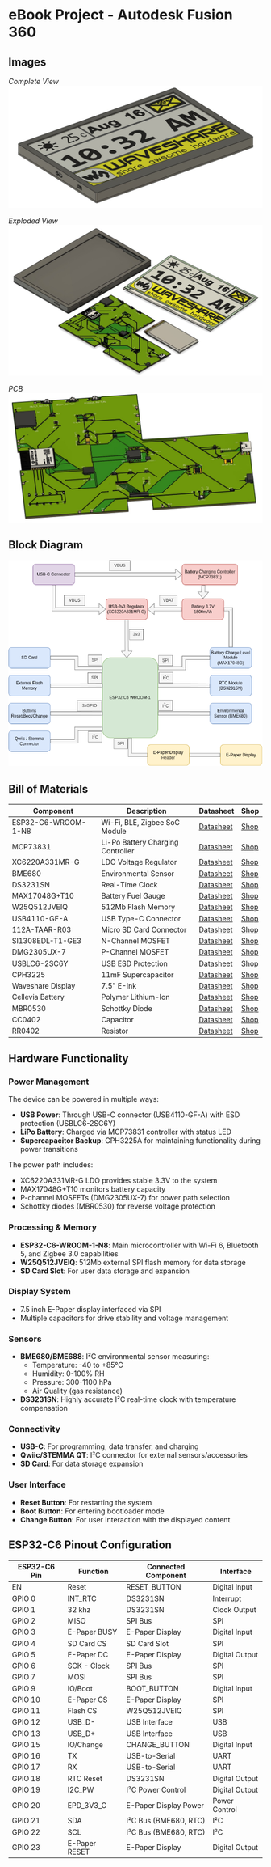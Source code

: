 # eBook Project - Autodesk Fusion 360 

## Images

*Complete View*
![Complete View](Images/Complete_view.jpeg)

*Exploded View*
![Exploded View](Images/Exploded_view.jpeg)

*PCB*
![PCB](Images/PCB.jpeg)



## Block Diagram

![Block Diagram](Images/BlockDiagram.png)



## Bill of Materials

| Component | Description | Datasheet | Shop |
|-----------|-------------|-----------|------|
| ESP32-C6-WROOM-1-N8 | Wi-Fi, BLE, Zigbee SoC Module | [Datasheet](https://www.espressif.com/sites/default/files/documentation/esp32-c6-wroom-1_wroom-1u_datasheet_en.pdf) | [Shop](https://eu.mouser.com/ProductDetail/Espressif-Systems/ESP32-C6-WROOM-1U-N8?qs=1Kr7Jg1SGW%2FzPU4G%252ByMwkA%3D%3D) |
| MCP73831 | Li-Po Battery Charging Controller | [Datasheet](https://eu.mouser.com/datasheet/2/268/MCP73831_Family_Data_Sheet_DS20001984H-3441711.pdf) | [Shop](https://eu.mouser.com/ProductDetail/Microchip-Technology/MCP73831T-2ACI-OT?qs=yUQqVecv4qvbBQBGbHx0Mw%3D%3D) |
| XC6220A331MR-G | LDO Voltage Regulator | [Datasheet](https://eu.mouser.com/datasheet/2/760/xc6220-3371556.pdf) | [Shop](https://eu.mouser.com/ProductDetail/Torex-Semiconductor/XC6220A331MR-G?qs=AsjdqWjXhJ8ZSWznL1J0gg%3D%3D) |
| BME680 | Environmental Sensor | [Datasheet](https://eu.mouser.com/datasheet/2/783/BST_BME680_DS001-1509608.pdf) | [Shop](https://eu.mouser.com/ProductDetail/Bosch-Sensortec/BME680?qs=v271MhAjFHjo0yA%2FC4OnDQ%3D%3D) |
| DS3231SN | Real-Time Clock | [Datasheet](https://eu.mouser.com/datasheet/2/609/DS3231-3421123.pdf) | [Shop](https://eu.mouser.com/ProductDetail/Analog-Devices-Maxim-Integrated/DS3231SN?qs=1eQvB6Dk1vhUlr8%2FOrV0Fw%3D%3D) |
| MAX17048G+T10 | Battery Fuel Gauge | [Datasheet](https://eu.mouser.com/datasheet/2/609/MAX17048_MAX17049-3469099.pdf) | [Shop](https://eu.mouser.com/ProductDetail/Analog-Devices-Maxim-Integrated/MAX17048G%2bT10?qs=D7PJwyCwLAoGnnn8jEPRBQ%3D%3D) |
| W25Q512JVEIQ | 512Mb Flash Memory | [Datasheet](https://eu.mouser.com/datasheet/2/949/Winbond_W25Q512JV_Datasheet-3240039.pdf) | [Shop](https://eu.mouser.com/ProductDetail/Winbond/W25Q512JVEIQ?qs=l7cgNqFNU1jw6svr3at6tA%3D%3D) |
| USB4110-GF-A | USB Type-C Connector | [Datasheet](https://eu.mouser.com/datasheet/2/837/GCT_USB4110_Product_Drawing___20k_cycles-3455479.pdf) | [Shop](https://eu.mouser.com/ProductDetail/GCT/USB4110-GF-A?qs=KUoIvG%2F9IlYiZvIXQjyJeA%3D%3D) |
| 112A-TAAR-R03 | Micro SD Card Connector | [Datasheet](https://www.attend.com.tw/data/download/file/112A-TAAR-R03_Spec.pdf) | [Shop](https://www.tme.eu/ro/details/mcc-sdmicro/conectori-pentru-cartele/attend/112a-taar-r03/) |
| SI1308EDL-T1-GE3 | N-Channel MOSFET | [Datasheet](https://www.vishay.com/docs/63399/si1308edl.pdf) | [Shop](https://eu.mouser.com/ProductDetail/Vishay-Semiconductors/SI1308EDL-T1-GE3?qs=bX1%252BNvsK%2FBramh9tgpOaEw%3D%3D) |
| DMG2305UX-7 | P-Channel MOSFET | [Datasheet](https://www.diodes.com/assets/Datasheets/DMG2305UX.pdf) | [Shop](https://eu.mouser.com/ProductDetail/Diodes-Incorporated/DMG2305UX-7?qs=L1DZKBg7t5F%2FNBHrjfxC%252Bg%3D%3D) |
| USBLC6-2SC6Y | USB ESD Protection | [Datasheet](https://eu.mouser.com/datasheet/2/389/usblc6_2sc6y-1852505.pdf) | [Shop](https://eu.mouser.com/ProductDetail/STMicroelectronics/USBLC6-2SC6Y?qs=gNDSiZmRJS%2FOgDexvXkdow%3D%3D) |
| CPH3225 | 11mF Supercapacitor | [Datasheet](https://eu.mouser.com/datasheet/2/360/Seiko_Instruments_MicroBattery_E_20230330_2024Jan_-3561061.pdf) | [Shop](https://eu.mouser.com/ProductDetail/Seiko-Semiconductors/CPH3225A?qs=3etwrb1wR%252BhUOph6lAO7eg%3D%3D) |
| Waveshare Display | 7.5" E-Ink | [Datasheet](https://files.waveshare.com/upload/6/60/7.5inch_e-Paper_V2_Specification.pdf) | [Shop](https://www.waveshare.com/7.5inch-e-paper-hat.htm) |
| Cellevia Battery | Polymer Lithium-Ion | [Datasheet](https://www.tme.eu/Document/e0683d8c34e6d878124489f71bffb6ee/cel0014.pdf) | [Shop](https://www.emag.ro/acumulator-litiu-polymer-cellevia-3-7v-1800mah-accu-lp364778-c/pd/DVCNMRBBM/) | 
| MBR0530 | Schottky Diode | [Datasheet](https://www.onsemi.com/download/data-sheet/pdf/mbr0530t1-d.pdf) | [Shop](https://eu.mouser.com/ProductDetail/onsemi/MBR0530T3G?qs=3JMERSakebpEmdUS6GetdQ%3D%3D) |
| CC0402 | Capacitor | [Datasheet](https://eu.mouser.com/datasheet/2/447/upy_gphc_x5r_4v_to_50v-3461255.pdf) | [Shop](https://eu.mouser.com/ProductDetail/YAGEO/CC0402KRX5R6BB105?qs=BKNoF%2F0xMNu0TvpE6ze2Iw%3D%3D) | 
| RR0402 | Resistor | [Datasheet](https://www.vishay.com/docs/28952/mcs0402at-mct0603at-mcu0805at-mca1206at.pdf) | [Shop](https://eu.mouser.com/ProductDetail/Vishay-Beyschlag/MCS0402MD1002BE100?qs=sGAEpiMZZMvdGkrng054twsDrRiZGhrjpqs%252BW5FxlP8%3D) |



## Hardware Functionality

### Power Management
The device can be powered in multiple ways:
- **USB Power**: Through USB-C connector (USB4110-GF-A) with ESD protection (USBLC6-2SC6Y)
- **LiPo Battery**: Charged via MCP73831 controller with status LED
- **Supercapacitor Backup**: CPH3225A for maintaining functionality during power transitions

The power path includes:
- XC6220A331MR-G LDO provides stable 3.3V to the system
- MAX17048G+T10 monitors battery capacity
- P-channel MOSFETs (DMG2305UX-7) for power path selection
- Schottky diodes (MBR0530) for reverse voltage protection

### Processing & Memory
- **ESP32-C6-WROOM-1-N8**: Main microcontroller with Wi-Fi 6, Bluetooth 5, and Zigbee 3.0 capabilities
- **W25Q512JVEIQ**: 512Mb external SPI flash memory for data storage
- **SD Card Slot**: For user data storage and expansion

### Display System
- 7.5 inch E-Paper display interfaced via SPI
- Multiple capacitors for drive stability and voltage management

### Sensors
- **BME680/BME688**: I²C environmental sensor measuring:
    - Temperature: -40 to +85°C
    - Humidity: 0-100% RH
    - Pressure: 300-1100 hPa
    - Air Quality (gas resistance)
- **DS3231SN**: Highly accurate I²C real-time clock with temperature compensation

### Connectivity
- **USB-C**: For programming, data transfer, and charging
- **Qwiic/STEMMA QT**: I²C connector for external sensors/accessories
- **SD Card**: For data storage expansion

### User Interface
- **Reset Button**: For restarting the system
- **Boot Button**: For entering bootloader mode
- **Change Button**: For user interaction with the displayed content




## ESP32-C6 Pinout Configuration

| ESP32-C6 Pin | Function | Connected Component | Interface |
|--------------|----------|---------------------|-----------|
| EN | Reset | RESET_BUTTON | Digital Input |
| GPIO 0 | INT_RTC | DS3231SN | Interrupt |
| GPIO 1 | 32 khz | DS3231SN | Clock Output |
| GPIO 2 | MISO | SPI Bus | SPI |
| GPIO 3 | E-Paper BUSY | E-Paper Display | Digital Input |
| GPIO 4 | SD Card CS | SD Card Slot | SPI |
| GPIO 5 | E-Paper DC | E-Paper Display | Digital Output |
| GPIO 6 | SCK - Clock | SPI Bus | SPI |
| GPIO 7 | MOSI | SPI Bus | SPI |
| GPIO 9 | IO/Boot | BOOT_BUTTON | Digital Input |
| GPIO 10 | E-Paper CS | E-Paper Display | SPI |
| GPIO 11 | Flash CS | W25Q512JVEIQ | SPI |
| GPIO 12 | USB_D- | USB Interface | USB |
| GPIO 13 | USB_D+ | USB Interface | USB |
| GPIO 15 | IO/Change | CHANGE_BUTTON | Digital Input |
| GPIO 16 | TX | USB-to-Serial | UART |
| GPIO 17 | RX | USB-to-Serial | UART |
| GPIO 18 | RTC Reset | DS3231SN | Digital Output |
| GPIO 19 | I2C_PW | I²C Power Control | Digital Output |
| GPIO 20 | EPD_3V3_C | E-Paper Display Power | Power Control |
| GPIO 21 | SDA | I²C Bus (BME680, RTC) | I²C |
| GPIO 22 | SCL | I²C Bus (BME680, RTC) | I²C |
| GPIO 23 | E-Paper RESET | E-Paper Display | Digital Output |


